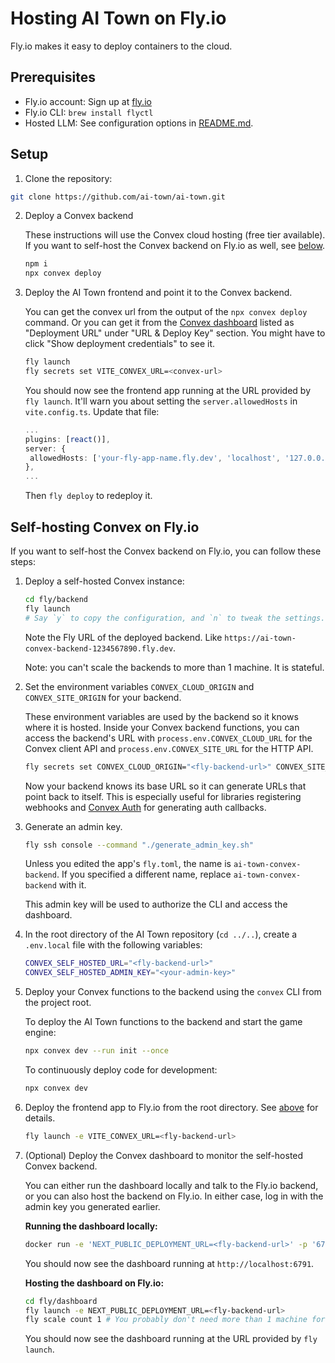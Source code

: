 # Hosting AI Town on Fly.io

Fly.io makes it easy to deploy containers to the cloud.

## Prerequisites

- Fly.io account: Sign up at [fly.io](https://fly.io)
- Fly.io CLI: `brew install flyctl`
- Hosted LLM: See configuration options in [README.md](../README.md#connect-an-llm).

## Setup

1. Clone the repository:

```sh
git clone https://github.com/ai-town/ai-town.git
```

2. Deploy a Convex backend

   These instructions will use the Convex cloud hosting (free tier available). If you want to
   self-host the Convex backend on Fly.io as well, see [below](#self-hosting-convex-on-flyio).

   ```sh
   npm i
   npx convex deploy
   ```

3. Deploy the AI Town frontend and point it to the Convex backend.

   You can get the convex url from the output of the `npx convex deploy` command. Or you can get it
   from the [Convex dashboard](https://dashboard.convex.dev/deployment/settings) listed as
   "Deployment URL" under "URL & Deploy Key" section. You might have to click "Show deployment
   credentials" to see it.

   ```sh
   fly launch
   fly secrets set VITE_CONVEX_URL=<convex-url>
   ```

   You should now see the frontend app running at the URL provided by `fly launch`. It'll warn you
   about setting the `server.allowedHosts` in `vite.config.ts`. Update that file:

   ```ts
   ...
   plugins: [react()],
   server: {
    allowedHosts: ['your-fly-app-name.fly.dev', 'localhost', '127.0.0.1'],
   },
   ...
   ```

   Then `fly deploy` to redeploy it.

## Self-hosting Convex on Fly.io

If you want to self-host the Convex backend on Fly.io, you can follow these steps:

1. Deploy a self-hosted Convex instance:

   ```sh
   cd fly/backend
   fly launch
   # Say `y` to copy the configuration, and `n` to tweak the settings.
   ```

   Note the Fly URL of the deployed backend. Like
   `https://ai-town-convex-backend-1234567890.fly.dev`.

   Note: you can't scale the backends to more than 1 machine. It is stateful.

2. Set the environment variables `CONVEX_CLOUD_ORIGIN` and `CONVEX_SITE_ORIGIN` for your backend.

   These environment variables are used by the backend so it knows where it is hosted. Inside your
   Convex backend functions, you can access the backend's URL with `process.env.CONVEX_CLOUD_URL`
   for the Convex client API and `process.env.CONVEX_SITE_URL` for the HTTP API.

   ```sh
   fly secrets set CONVEX_CLOUD_ORIGIN="<fly-backend-url>" CONVEX_SITE_ORIGIN="<fly-backend-url>/http"
   ```

   Now your backend knows its base URL so it can generate URLs that point back to itself. This is
   especially useful for libraries registering webhooks and
   [Convex Auth](https://labs.convex.dev/auth) for generating auth callbacks.

3. Generate an admin key.

   ```sh
   fly ssh console --command "./generate_admin_key.sh"
   ```

   Unless you edited the app's `fly.toml`, the name is `ai-town-convex-backend`. If you specified a
   different name, replace `ai-town-convex-backend` with it.

   This admin key will be used to authorize the CLI and access the dashboard.

4. In the root directory of the AI Town repository (`cd ../..`), create a `.env.local` file with the
   following variables:

   ```sh
   CONVEX_SELF_HOSTED_URL="<fly-backend-url>"
   CONVEX_SELF_HOSTED_ADMIN_KEY="<your-admin-key>"
   ```

5. Deploy your Convex functions to the backend using the `convex` CLI from the project root.

   To deploy the AI Town functions to the backend and start the game engine:

   ```sh
   npx convex dev --run init --once
   ```

   To continuously deploy code for development:

   ```sh
   npx convex dev
   ```

6. Deploy the frontend app to Fly.io from the root directory. See [above](#setup) for details.

   ```sh
   fly launch -e VITE_CONVEX_URL=<fly-backend-url>
   ```

7. (Optional) Deploy the Convex dashboard to monitor the self-hosted Convex backend.

   You can either run the dashboard locally and talk to the Fly.io backend, or you can also host the
   backend on Fly.io. In either case, log in with the admin key you generated earlier.

   **Running the dashboard locally:**

   ```sh
   docker run -e 'NEXT_PUBLIC_DEPLOYMENT_URL=<fly-backend-url>' -p '6791:6791' 'ghcr.io/get-convex/self-hosted-dashboard:latest'
   ```

   You should now see the dashboard running at `http://localhost:6791`.

   **Hosting the dashboard on Fly.io:**

   ```sh
   cd fly/dashboard
   fly launch -e NEXT_PUBLIC_DEPLOYMENT_URL=<fly-backend-url>
   fly scale count 1 # You probably don't need more than 1 machine for the dashboard
   ```

   You should now see the dashboard running at the URL provided by `fly launch`.
